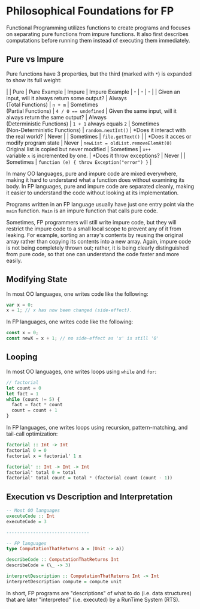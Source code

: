 # Philosophical Foundations for FP

Functional Programming utilizes functions to create programs and focuses on separating pure functions from impure functions. It also first describes computations before running them instead of executing them immediately.

## Pure vs Impure

Pure functions have 3 properties, but the third (marked with `*`) is expanded to show its full weight:

| | Pure | Pure Example | Impure | Impure Example
| - | - | - |
| Given an input, will it always return some output? | Always <br> (Total Functions) | `n + m` | Sometimes <br> (Partial Functions) | `4 / 0 == undefined`
| Given the same input, will it always return the same output? | Always <br> (Deterministic Functions) | `1 + 1` always equals `2` | Sometimes <br> (Non-Deterministic Functions) | `random.nextInt()`
| *Does it interact with the real world? | Never |  | Sometimes | `file.getText()` |
| *Does it acces or modify program state | Never | `newList = oldList.removeElemAt(0)`<br>Original list is copied but never modified | Sometimes | `x++`<br>variable `x` is incremented by one.
| *Does it throw exceptions? | Never | | Sometimes | `function (e) { throw Exception("error") }` |

In many OO languages, pure and impure code are mixed everywhere, making it hard to understand what a function does without examining its body. In FP languages, pure and impure code are separated cleanly, making it easier to understand the code without looking at its implementation.

Programs written in an FP language usually have just one entry point via the `main` function. `Main` is an impure function that calls pure code.

Sometimes, FP programmers will still write impure code, but they will restrict the impure code to a small local scope to prevent any of it from leaking. For example, sorting an array's contents by reusing the original array rather than copying its contents into a new array. Again, impure code is not being completely thrown out; rather, it is being clearly distinguished from pure code, so that one can understand the code faster and more easily.

## Modifying State

In most OO languages, one writes code like the following:
```javascript
var x = 0;
x = 1; // x has now been changed (side-effect).
```
In FP languages, one writes code like the following:
```javascript
const x = 0;
const newX = x + 1; // no side-effect as 'x' is still '0'
```

## Looping

In most OO languages, one writes loops using `while` and `for`:
```javascript
// factorial
let count = 0
let fact = 1
while (count != 5) {
  fact = fact * count
  count = count + 1
}
```

In FP languages, one writes loops using recursion, pattern-matching, and tail-call optimization:
```purescript
factorial :: Int -> Int
factorial 0 = 0
factorial x = factorial' 1 x

factorial' :: Int -> Int -> Int
factorial' total 0 = total
factorial' total count = total * (factorial count (count - 1))
```

## Execution vs Description and Interpretation

```purescript
-- Most OO languages
executeCode :: Int
executeCode = 3

-------------------------------

-- FP languages
type ComputationThatReturns a = (Unit -> a))

describeCode :: ComputationThatReturns Int
describeCode = (\_ -> 3)

interpretDescription :: ComputationThatReturns Int -> Int
interpretDescription compute = compute unit
```

In short, FP programs are "descriptions" of what to do (i.e. data structures) that are later "interpreted" (i.e. executed) by a RunTime System (RTS).
